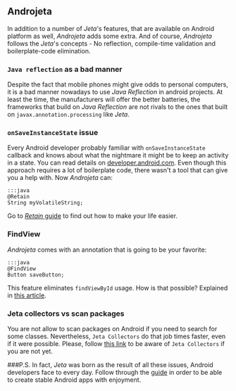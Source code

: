 <div class="page-header">
    <h2>Androjeta</h2>
</div>

In addition to a number of *Jeta*'s features, that are available on Android platform as well, *Androjeta* adds some extra. And of course, *Androjeta* follows the *Jeta*'s concepts - No reflection, compile-time validation and boilerplate-code elimination.

### `Java reflection` as a bad manner

Despite the fact that mobile phones might give odds to personal computers, it is a bad manner nowadays to use *Java Reflection* in android projects. At least the time, the manufacturers will offer the better batteries, the frameworks that build on *Java Reflection* are not rivals to the ones that built on `javax.annotation.processing` like *Jeta*.


### `onSaveInstanceState` issue

Every Android developer probably familiar with `onSaveInstanceState` callback and knows about what the nightmare it might be to keep an activity in a state. You can read details on [developer.android.com](http://developer.android.com/training/basics/activity-lifecycle/recreating.html). Even though this approach requires a lot of boilerplate code, there wasn't a tool that can give you a help with. Now *Androjeta* can:

    :::java
    @Retain
    String myVolatileString;

Go to [*Retain* guide](/guide/androjeta/retain.html) to find out how to make your life easier.

### FindView

*Androjeta* comes with an annotation that is going to be your favorite:

    :::java
    @FindView
    Button saveButton;

This feature eliminates `findViewById` usage. How is that possible? Explained in [this article](/guide/androjeta/findviews.html).


### Jeta collectors vs scan packages

You are not allow to scan packages on Android if you need to search for some classes. Nevertheless, `Jeta Collectors` do that job times faster, even if it were possible. Please, follow [this link](/guide/collector.html) to be aware of `Jeta Collectors` if you are not yet.


###P.S.
In fact, *Jeta* was born as the result of all these issues, Android developers face to every day. Follow  through the [guide](/guide.html) in order to be able to create stable Android apps with enjoyment.

